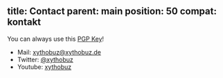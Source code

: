 title: Contact
parent: main
position: 50
compat: kontakt
---

You can always use this [PGP Key](files/xythobuz.gpg)!

* Mail: <xythobuz@xythobuz.de>
* Twitter: [@xythobuz](https://twitter.com/xythobuz)
* Youtube: [xythobuz](http://www.youtube.com/user/xythobuz)
